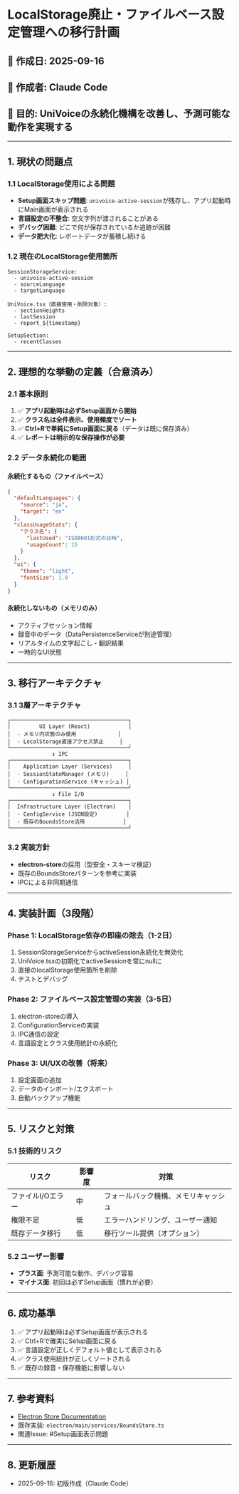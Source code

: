 # LocalStorage廃止・ファイルベース設定管理への移行計画

## 📅 作成日: 2025-09-16
## 👤 作成者: Claude Code
## 🎯 目的: UniVoiceの永続化機構を改善し、予測可能な動作を実現する

---

## 1. 現状の問題点

### 1.1 LocalStorage使用による問題
- **Setup画面スキップ問題**: `univoice-active-session`が残存し、アプリ起動時にMain画面が表示される
- **言語設定の不整合**: 空文字列が渡されることがある
- **デバッグ困難**: どこで何が保存されているか追跡が困難
- **データ肥大化**: レポートデータが蓄積し続ける

### 1.2 現在のLocalStorage使用箇所
```
SessionStorageService:
  - univoice-active-session
  - sourceLanguage
  - targetLanguage

UniVoice.tsx（直接使用・削除対象）:
  - sectionHeights
  - lastSession
  - report_${timestamp}

SetupSection:
  - recentClasses
```

---

## 2. 理想的な挙動の定義（合意済み）

### 2.1 基本原則
1. ✅ **アプリ起動時は必ずSetup画面から開始**
2. ✅ **クラス名は全件表示、使用頻度でソート**
3. ✅ **Ctrl+Rで単純にSetup画面に戻る**（データは既に保存済み）
4. ✅ **レポートは明示的な保存操作が必要**

### 2.2 データ永続化の範囲

#### 永続化するもの（ファイルベース）
```json
{
  "defaultLanguages": {
    "source": "ja",
    "target": "en"
  },
  "classUsageStats": {
    "クラス名": {
      "lastUsed": "ISO8601形式の日時",
      "usageCount": 15
    }
  },
  "ui": {
    "theme": "light",
    "fontSize": 1.0
  }
}
```

#### 永続化しないもの（メモリのみ）
- アクティブセッション情報
- 録音中のデータ（DataPersistenceServiceが別途管理）
- リアルタイムの文字起こし・翻訳結果
- 一時的なUI状態

---

## 3. 移行アーキテクチャ

### 3.1 3層アーキテクチャ
```
┌─────────────────────────────────────┐
│         UI Layer (React)            │
│  - メモリ内状態のみ使用             │
│  - LocalStorage直接アクセス禁止     │
└─────────────────────────────────────┘
              ↕ IPC
┌─────────────────────────────────────┐
│    Application Layer (Services)     │
│  - SessionStateManager (メモリ)     │
│  - ConfigurationService (キャッシュ) │
└─────────────────────────────────────┘
              ↕ File I/O
┌─────────────────────────────────────┐
│  Infrastructure Layer (Electron)    │
│  - ConfigService (JSON設定)         │
│  - 既存のBoundsStore活用            │
└─────────────────────────────────────┘
```

### 3.2 実装方針
- **electron-store**の採用（型安全・スキーマ検証）
- 既存のBoundsStoreパターンを参考に実装
- IPCによる非同期通信

---

## 4. 実装計画（3段階）

### Phase 1: LocalStorage依存の即座の除去（1-2日）
1. SessionStorageServiceからactiveSession永続化を無効化
2. UniVoice.tsxの初期化でactiveSessionを常にnullに
3. 直接のlocalStorage使用箇所を削除
4. テストとデバッグ

### Phase 2: ファイルベース設定管理の実装（3-5日）
1. electron-storeの導入
2. ConfigurationServiceの実装
3. IPC通信の設定
4. 言語設定とクラス使用統計の永続化

### Phase 3: UI/UXの改善（将来）
1. 設定画面の追加
2. データのインポート/エクスポート
3. 自動バックアップ機能

---

## 5. リスクと対策

### 5.1 技術的リスク
| リスク | 影響度 | 対策 |
|--------|--------|------|
| ファイルI/Oエラー | 中 | フォールバック機構、メモリキャッシュ |
| 権限不足 | 低 | エラーハンドリング、ユーザー通知 |
| 既存データ移行 | 低 | 移行ツール提供（オプション） |

### 5.2 ユーザー影響
- **プラス面**: 予測可能な動作、デバッグ容易
- **マイナス面**: 初回は必ずSetup画面（慣れが必要）

---

## 6. 成功基準

1. ✅ アプリ起動時は必ずSetup画面が表示される
2. ✅ Ctrl+Rで確実にSetup画面に戻る
3. ✅ 言語設定が正しくデフォルト値として表示される
4. ✅ クラス使用統計が正しくソートされる
5. ✅ 既存の録音・保存機能に影響しない

---

## 7. 参考資料

- [Electron Store Documentation](https://github.com/sindresorhus/electron-store)
- 既存実装: `electron/main/services/BoundsStore.ts`
- 関連Issue: #Setup画面表示問題

---

## 8. 更新履歴

- 2025-09-16: 初版作成（Claude Code）